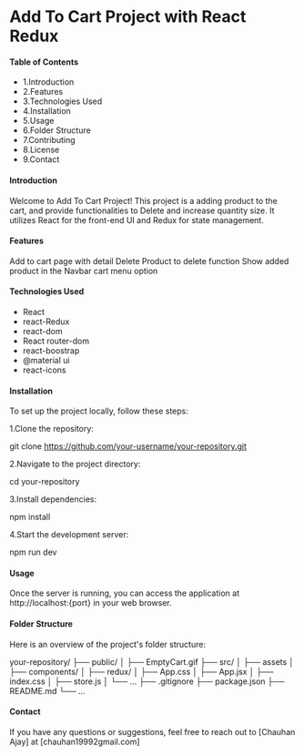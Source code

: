 # Add To Cart Project with React Redux

<h4>Table of Contents</h4>
<ul>
<li>1.Introduction</li>
<li>2.Features</li>
<li>3.Technologies Used</li>
<li>4.Installation</li>
<li>5.Usage</li>
<li>6.Folder Structure</li>
<li>7.Contributing</li>
<li>8.License</li>
<li>9.Contact</li>
</ul>

<h4>Introduction</h4>

<p>Welcome to Add To Cart Project! This project is a adding product to the cart, and provide functionalities to Delete and increase quantity size. It utilizes React for the front-end UI and Redux for state management.</p>

<h4>Features</h4>

Add to cart page with detail
Delete Product to delete function
Show added product in the Navbar cart menu option

<h4>Technologies Used</h4>
<ul>
<li>React</li>
<li>react-Redux</li>
<li>react-dom</li>
<li>React router-dom</li>
<li>react-boostrap</li>
<li>@material ui</li>
<li>react-icons</li>
</ul>

<h4>Installation</h4>

To set up the project locally, follow these steps:

1.Clone the repository:

git clone https://github.com/your-username/your-repository.git

2.Navigate to the project directory:

cd your-repository

3.Install dependencies:

npm install

4.Start the development server:

npm run dev

<h4>Usage</h4
>

Once the server is running, you can access the application at http://localhost:{port} in your web browser.

<h4>Folder Structure</h4>

Here is an overview of the project's folder structure:

your-repository/
├── public/
│   ├── EmptyCart.gif
├── src/
│   ├── assets
│   ├── components/
│   ├── redux/
│   ├── App.css
│   ├── App.jsx
│   ├── index.css
│   ├── store.js
│   └── ...
├── .gitignore
├── package.json
├── README.md
└── ...



<h4>Contact</h4>
If you have any questions or suggestions, feel free to reach out to [Chauhan Ajay] at [chauhan19992gmail.com]



